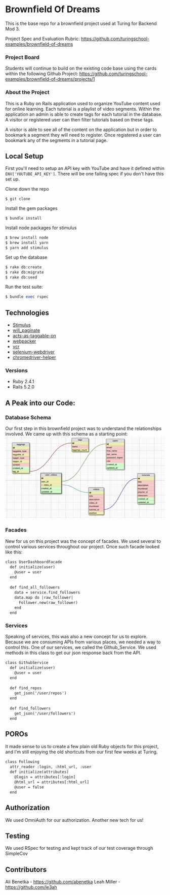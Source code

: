 # Brownfield Of Dreams

This is the base repo for a brownfield project used at Turing for Backend Mod 3.

Project Spec and Evaluation Rubric: https://github.com/turingschool-examples/brownfield-of-dreams

### Project Board

Students will continue to build on the existing code base using the cards within the following Github Project: https://github.com/turingschool-examples/brownfield-of-dreams/projects/1

### About the Project

This is a Ruby on Rails application used to organize YouTube content used for online learning. Each tutorial is a playlist of video segments. Within the application an admin is able to create tags for each tutorial in the database. A visitor or registered user can then filter tutorials based on these tags.

A visitor is able to see all of the content on the application but in order to bookmark a segment they will need to register. Once registered a user can bookmark any of the segments in a tutorial page.

## Local Setup

First you'll need to setup an API key with YouTube and have it defined within `ENV['YOUTUBE_API_KEY']`. There will be one failing spec if you don't have this set up.

Clone down the repo
```
$ git clone
```

Install the gem packages
```
$ bundle install
```

Install node packages for stimulus
```
$ brew install node
$ brew install yarn
$ yarn add stimulus
```

Set up the database
```
$ rake db:create
$ rake db:migrate
$ rake db:seed
```

Run the test suite:
```ruby
$ bundle exec rspec
```

## Technologies
* [Stimulus](https://github.com/stimulusjs/stimulus)
* [will_paginate](https://github.com/mislav/will_paginate)
* [acts-as-taggable-on](https://github.com/mbleigh/acts-as-taggable-on)
* [webpacker](https://github.com/rails/webpacker)
* [vcr](https://github.com/vcr/vcr)
* [selenium-webdriver](https://www.seleniumhq.org/docs/03_webdriver.jsp)
* [chromedriver-helper](http://chromedriver.chromium.org/)

### Versions
* Ruby 2.4.1
* Rails 5.2.0

## A Peak into our Code:

### Database Schema
Our first step in this brownfield project was to understand the relationships involved.  We came up with this schema as a starting point:
![schema](schema.png)

### Facades
New for us on this project was the concept of facades.  We used several to control various services throughout our project.  Once such facade looked like this:
```
class UserDashboardFacade
  def initialize(user)
    @user = user
  end

  def find_all_followers
    data = service.find_followers
    data.map do |raw_follower|
      Follower.new(raw_follower)
    end
  end
  ```

### Services
Speaking of services, this was also a new concept for us to explore.  Because we are consuming APIs from various places, we needed a way to control this.  One of our services, we called the Github_Service.  We used methods in this class to get our json response back from the API.
```
class GithubService
  def initialize(user)
    @user = user
  end

  def find_repos
    get_json('/user/repos')
  end

  def find_followers
    get_json('/user/followers')
  end
  ```

## POROs
It made sense to us to create a few plain old Ruby objects for this project, and I'm still enjoying the old shortcuts from our first few weeks at Turing.
```
class Following
  attr_reader :login, :html_url, :user
  def initialize(attributes)
    @login = attributes[:login]
    @html_url = attributes[:html_url]
    @user = false
  end
  ```

## Authorization
We used OmniAuth for our authorization. Another new tech for us!

## Testing
We used RSpec for testing and kept track of our test coverage through SimpleCov

## Contributors
Ali Benetka - https://github.com/abenetka
Leah Miller - https://github.com/le3ah
